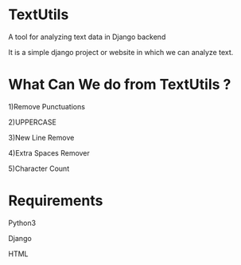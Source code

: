 # TextUtils
A tool for analyzing text data in Django backend

It is a simple django project or website in which we can analyze text.

# What Can We do from TextUtils ?
1)Remove Punctuations

2)UPPERCASE

3)New Line Remove

4)Extra Spaces Remover

5)Character Count

# Requirements
Python3

Django

HTML
